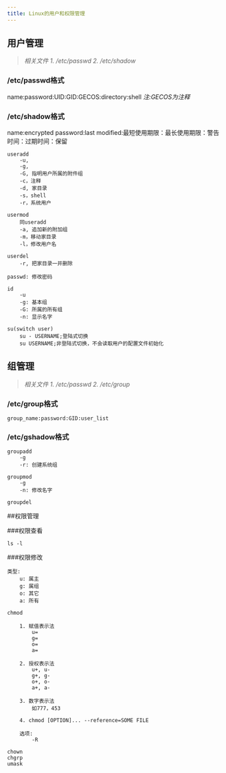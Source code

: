```yaml
---
title: Linux的用户和权限管理
---
```


## 用户管理

> *相关文件*
> *1. /etc/passwd*
> *2. /etc/shadow*

### /etc/passwd格式
name:password:UID:GID:GECOS:directory:shell
*注:GECOS为注释*
### /etc/shadow格式
name:encrypted password:last modified:最短使用期限：最长使用期限：警告时间：过期时间：保留

    useradd
        -u,
        -g,
        -G, 指明用户所属的附件组
        -c，注释
        -d, 家目录
        -s，shell
        -r，系统用户

    usermod
        同useradd
        -a, 追加新的附加组
        -m，移动家目录
        -l，修改用户名

    userdel
        -r, 把家目录一并删除

    passwd: 修改密码

    id
        -u
        -g: 基本组
        -G: 所属的所有组
        -n: 显示名字

    su(switch user)
        su - USERNAME;登陆式切换
        su USERNAME;非登陆式切换，不会读取用户的配置文件初始化

## 组管理

> *相关文件*
> *1. /etc/passwd*
> *2. /etc/group*

### /etc/group格式
    group_name:password:GID:user_list
### /etc/gshadow格式

    groupadd
        -g
        -r: 创建系统组

    groupmod
        -g
        -n: 修改名字

    groupdel

##权限管理

###权限查看

    ls -l

###权限修改

    类型:
        u: 属主
        g: 属组
        o: 其它
        a: 所有

    chmod

        1. 赋值表示法
            u=
            g=
            o=
            a=

        2. 授权表示法
            u+, u-
            g+, g-
            o+, o-
            a+, a-

        3. 数字表示法
            如777，453

        4. chmod [OPTION]... --reference=SOME FILE
    
        选项:
            -R
    
    chown
    chgrp
    umask
